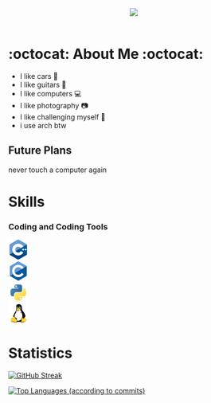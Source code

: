 <div id="header" align="center">
    <img src="https://cdn.myanimelist.net/s/common/uploaded_files/1449565442-799682393c093c4b5a5034dde32bb999.gif" width="200"/>
    <div id="social-media-badges" align="center">
            <img id="badge-view-count" src="https://komarev.com/ghpvc/?username=aloretocornidez&style=flat-square&color=blue" alt=""/>
        </a>
    </div>
</div>




# :octocat: About Me :octocat:

- I like cars :car:  
- I like guitars :guitar:  
- I like computers :computer:  
- I like photography :camera:  
- I like challenging myself :cookie:  
- i use arch btw   



## Future Plans
never touch a computer again

# Skills

### Coding and Coding Tools
<!-- <div><img src="" title="" alt="" width="40" height="40"/> --></div>
<div><img src="https://github.com/devicons/devicon/blob/master/icons/cplusplus/cplusplus-original.svg" title="C Plus Plus" alt="C Plus Plus" width="40" height="40"/></div>
<div><img src="https://github.com/devicons/devicon/blob/master/icons/c/c-original.svg" title="C" alt="C" width="40" height="40"/></div>
<div><img src="https://github.com/devicons/devicon/blob/master/icons/python/python-original.svg" title="Python" alt="Python" width="40" height="40"/></div>
<div><img src="https://github.com/devicons/devicon/blob/master/icons/linux/linux-original.svg" title="Linux" alt="Linux" width="40" height="40"/></div>


# Statistics
[![GitHub Streak](https://github-readme-streak-stats.herokuapp.com?user=aloretocornidez&theme=dark&stroke=1793D1&ring=1793D1&currStreakLabel=1793D1&dates=929292&sideNums=1793D1&fire=5D00DD)](https://git.io/streak-stats)

[![Top Languages (according to commits)](https://github-readme-stats.vercel.app/api/top-langs/?username=aloretocornidez&layout=compact&theme=vision-friendly-dark)](https://github.com/anuraghazra/github-readme-stats)

